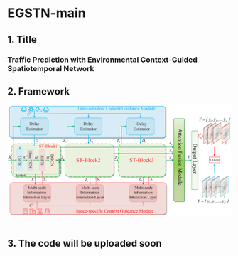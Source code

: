 # EGSTN-main

## 1. Title

### Traffic Prediction with Environmental Context-Guided Spatiotemporal Network

## 2. Framework
![image](Fig2.png)            

## 3. The code will be uploaded soon







